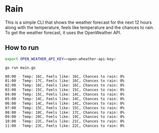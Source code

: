 # Rain

This is a simple CLI that shows the weather forecast for the next 12 hours along with the temperature, feels like temperature and the chances to rain. To get the weather forecast, it uses the OpenWeather API.

## How to run

```bash
export OPEN_WEATHER_API_KEY=<open-wheather-api-key>
```

```bash
go run main.go
```

```bash
00:00 - Temp: 16C, Feels like: 16C, Chances to rain: 0%
01:00 - Temp: 17C, Feels like: 16C, Chances to rain: 0% 
02:00 - Temp: 16C, Feels like: 16C, Chances to rain: 0%
03:00 - Temp: 15C, Feels like: 15C, Chances to rain: 0%
04:00 - Temp: 15C, Feels like: 14C, Chances to rain: 0%
05:00 - Temp: 14C, Feels like: 14C, Chances to rain: 0%
06:00 - Temp: 14C, Feels like: 14C, Chances to rain: 0%
07:00 - Temp: 15C, Feels like: 15C, Chances to rain: 0%
08:00 - Temp: 18C, Feels like: 17C, Chances to rain: 0%
09:00 - Temp: 20C, Feels like: 19C, Chances to rain: 0%
10:00 - Temp: 22C, Feels like: 21C, Chances to rain: 0%
11:00 - Temp: 23C, Feels like: 22C, Chances to rain: 0%
```